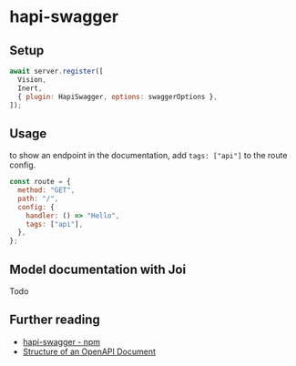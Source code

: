 # hapi-swagger

## Setup

```js
await server.register([
  Vision,
  Inert,
  { plugin: HapiSwagger, options: swaggerOptions },
]);
```

## Usage

to show an endpoint in the documentation, add `tags: ["api"]` to the route config.

```js
const route = {
  method: "GET",
  path: "/",
  config: {
    handler: () => "Hello",
    tags: ["api"],
  },
};
```

## Model documentation with Joi

Todo

## Further reading

- [hapi-swagger - npm](https://www.npmjs.com/package/hapi-swagger)
- [Structure of an OpenAPI Document](https://learn.openapis.org/specification/structure)
